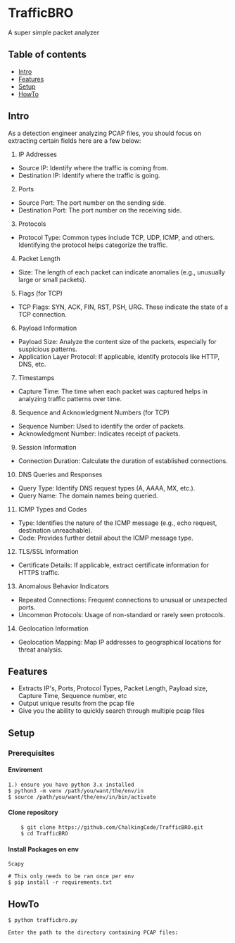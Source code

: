 # TrafficBRO
A super simple packet analyzer 


## Table of contents
* [Intro](#intro)
* [Features](#features)
* [Setup](#setup)
* [HowTo](#howto)

## Intro
As a detection engineer analyzing PCAP files, you should focus on extracting certain fields here are a few below:

1. IP Addresses
- Source IP: Identify where the traffic is coming from.
- Destination IP: Identify where the traffic is going.

2. Ports
- Source Port: The port number on the sending side.
- Destination Port: The port number on the receiving side.

3. Protocols
- Protocol Type: Common types include TCP, UDP, ICMP, and others. Identifying the protocol helps categorize the traffic.

4. Packet Length
- Size: The length of each packet can indicate anomalies (e.g., unusually large or small packets).

5. Flags (for TCP)
- TCP Flags: SYN, ACK, FIN, RST, PSH, URG. These indicate the state of a TCP connection.

6. Payload Information
- Payload Size: Analyze the content size of the packets, especially for suspicious patterns.
- Application Layer Protocol: If applicable, identify protocols like HTTP, DNS, etc.

7. Timestamps
- Capture Time: The time when each packet was captured helps in analyzing traffic patterns over time.

8. Sequence and Acknowledgment Numbers (for TCP)
- Sequence Number: Used to identify the order of packets.
- Acknowledgment Number: Indicates receipt of packets.

9. Session Information
- Connection Duration: Calculate the duration of established connections.

10. DNS Queries and Responses
- Query Type: Identify DNS request types (A, AAAA, MX, etc.).
- Query Name: The domain names being queried.

11. ICMP Types and Codes
- Type: Identifies the nature of the ICMP message (e.g., echo request, destination unreachable).
- Code: Provides further detail about the ICMP message type.

12. TLS/SSL Information
- Certificate Details: If applicable, extract certificate information for HTTPS traffic.

13. Anomalous Behavior Indicators
- Repeated Connections: Frequent connections to unusual or unexpected ports.
- Uncommon Protocols: Usage of non-standard or rarely seen protocols.

14. Geolocation Information
- Geolocation Mapping: Map IP addresses to geographical locations for threat analysis.


## Features
- Extracts IP's, Ports, Protocol Types, Packet Length, Payload size, Capture Time, Sequence number, etc
- Output unique results from the pcap file
- Give you the ability to quickly search through multiple pcap files

## Setup

### Prerequisites

#### Enviroment
```
1.) ensure you have python 3.x installed 
$ python3 -m venv /path/you/want/the/env/in
$ source /path/you/want/the/env/in/bin/activate 
```
#### Clone repository 

        $ git clone https://github.com/ChalkingCode/TrafficBRO.git
        $ cd TrafficBRO


#### Install Packages on env
```       
Scapy

# This only needs to be ran once per env 
$ pip install -r requirements.txt
```

## HowTo

```
$ python trafficbro.py

Enter the path to the directory containing PCAP files:
